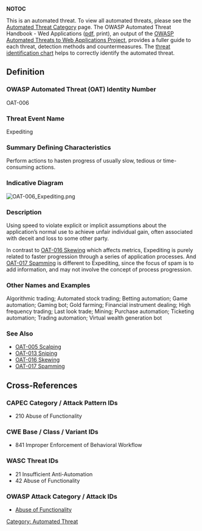 __NOTOC__

This is an automated threat. To view all automated threats, please see
the [Automated Threat Category](:Category:Automated_Threat "wikilink")
page. The OWASP Automated Threat Handbook - Wed Applications
([pdf](https://www.owasp.org/index.php/File:Automated-threat-handbook.pdf),
print), an output of the [OWASP Automated Threats to Web Applications
Project](OWASP_Automated_Threats_to_Web_Applications "wikilink"),
provides a fuller guide to each threat, detection methods and
countermeasures. The [threat identification
chart](https://www.owasp.org/index.php/File:Oat-ontology-decision-chart.pdf)
helps to correctly identify the automated threat.

## Definition

### OWASP Automated Threat (OAT) Identity Number

OAT-006

### Threat Event Name

Expediting

### Summary Defining Characteristics

Perform actions to hasten progress of usually slow, tedious or
time-consuming actions.

### Indicative Diagram

![OAT-006_Expediting.png](OAT-006_Expediting.png
"OAT-006_Expediting.png")

### Description

Using speed to violate explicit or implicit assumptions about the
application’s normal use to achieve unfair individual gain, often
associated with deceit and loss to some other party.

In contrast to [OAT-016 Skewing](OAT-016_Skewing "wikilink") which
affects metrics, Expediting is purely related to faster progression
through a series of application processes. And [OAT-017
Spamming](OAT-017_Spamming "wikilink") is different to Expediting, since
the focus of spam is to add information, and may not involve the concept
of process progression.

### Other Names and Examples

Algorithmic trading; Automated stock trading; Betting automation; Game
automation; Gaming bot; Gold farming; Financial instrument dealing; High
frequency trading; Last look trade; Mining; Purchase automation;
Ticketing automation; Trading automation; Virtual wealth generation bot

### See Also

  - [OAT-005 Scalping](OAT-005_Scalping "wikilink")
  - [OAT-013 Sniping](OAT-013_Sniping "wikilink")
  - [OAT-016 Skewing](OAT-016_Skewing "wikilink")
  - [OAT-017 Spamming](OAT-017_Spamming "wikilink")

## Cross-References

### CAPEC Category / Attack Pattern IDs

  - 210 Abuse of Functionality

### CWE Base / Class / Variant IDs

  - 841 Improper Enforcement of Behavioral Workflow

### WASC Threat IDs

  - 21 Insufficient Anti-Automation
  - 42 Abuse of Functionality

### OWASP Attack Category / Attack IDs

  - [Abuse of
    Functionality](:Category:Abuse_of_Functionality "wikilink")

[Category: Automated Threat](Category:_Automated_Threat "wikilink")